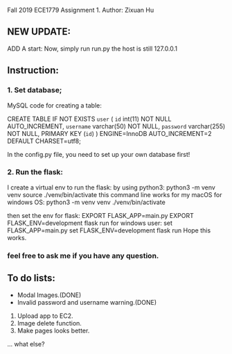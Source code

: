 Fall 2019
ECE1779
Assignment 1.
Author: Zixuan Hu

## NEW UPDATE:
ADD A start:
Now, simply run run.py
the host is still 127.0.0.1

## Instruction:
### 1. Set database;

MySQL code for creating a table:

  CREATE TABLE IF NOT EXISTS `user` (
	`id` int(11) NOT NULL AUTO_INCREMENT,
  	`username` varchar(50) NOT NULL,
  	`password` varchar(255) NOT NULL,
    PRIMARY KEY (`id`)
) ENGINE=InnoDB AUTO_INCREMENT=2 DEFAULT CHARSET=utf8;

In the config.py file, you need to set up your own database first!

### 2. Run the flask:
  I create a virtual env to run the flask:
    by using python3: 
       python3 -m venv venv
       source ./venv/bin/activate
    this command line works for my macOS
    for windows OS:
      python3 -m venv venv
      ./venv/bin/activate
  
  then set the env for flask:
    EXPORT FLASK_APP=main.py
    EXPORT FLASK_ENV=development
    flask run
  for windows user:
    set FLASK_APP=main.py
    set FLASK_ENV=development
    flask run
  Hope this works.
  
### feel free to ask me if you have any question.


## To do lists:
- Modal Images.(DONE)
- Invalid password and username warning.(DONE)

1. Upload app to EC2.
2. Image delete function.
3. Make pages looks better.

... what else?

